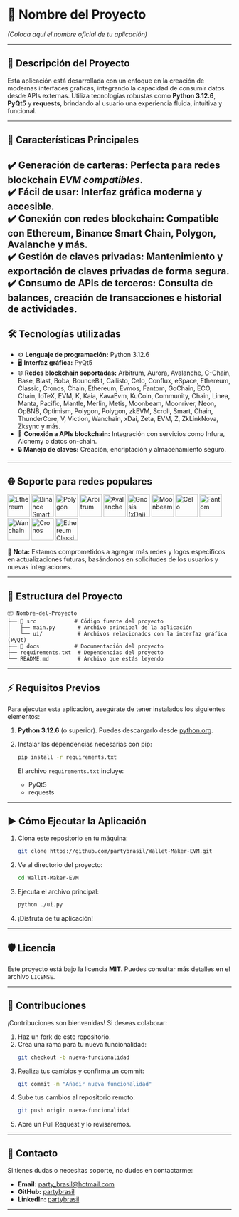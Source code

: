 # 🌟 **Nombre del Proyecto**
*(Coloca aquí el nombre oficial de tu aplicación)*

---

## 📝 **Descripción del Proyecto**
Esta aplicación está desarrollada con un enfoque en la creación de modernas interfaces gráficas, integrando la capacidad de consumir datos desde APIs externas. Utiliza tecnologías robustas como **Python 3.12.6**, **PyQt5** y **requests**, brindando al usuario una experiencia fluida, intuitiva y funcional.

---

## 🚀 **Características Principales**  
✔️ **Generación de carteras**: Perfecta para redes blockchain *EVM compatibles*.  
✔️ **Fácil de usar**: Interfaz gráfica moderna y accesible.  
✔️ **Conexión con redes blockchain**: Compatible con Ethereum, Binance Smart Chain, Polygon, Avalanche y más.  
✔️ **Gestión de claves privadas**: Mantenimiento y exportación de claves privadas de forma segura.  
✔️ **Consumo de APIs de terceros**: Consulta de balances, creación de transacciones e historial de actividades. 
---

## 🛠️ **Tecnologías utilizadas**  
- ⚙️ **Lenguaje de programación:** Python 3.12.6  
- 🖥️ **Interfaz gráfica:** PyQt5  
- 🌐 **Redes blockchain soportadas:** Arbitrum, Aurora, Avalanche, C-Chain, Base, Blast, Boba, BounceBit, Callisto, Celo, Conflux, eSpace, Ethereum, Classic, Cronos, Chain, Ethereum, Evmos, Fantom, GoChain, ECO, Chain, IoTeX, EVM, K, Kaia, KavaEvm, KuCoin, Community, Chain, Linea, Manta, Pacific, Mantle, Merlin, Metis, Moonbeam, Moonriver, Neon, OpBNB, Optimism, Polygon, Polygon, zkEVM, Scroll, Smart, Chain, ThunderCore, V, Viction, Wanchain, xDai, Zeta, EVM, Z, ZkLinkNova, Zksync y más.
- 🔗 **Conexión a APIs blockchain:** Integración con servicios como Infura, Alchemy o datos on-chain.  
- 🔒 **Manejo de claves:** Creación, encriptación y almacenamiento seguro.  

---

## 🌐 **Soporte para redes populares**  

<!-- Redes EVM compatibles -->

<img src="https://cryptologos.cc/logos/ethereum-eth-logo.png" alt="Ethereum" width="50" title="Ethereum"/> <img src="https://cryptologos.cc/logos/binance-coin-bnb-logo.png" alt="Binance Smart Chain" width="50" title="Binance Smart Chain"/> <img src="https://cryptologos.cc/logos/polygon-matic-logo.png" alt="Polygon" width="50" title="Polygon"/> <img src="https://cryptologos.cc/logos/arbitrum-arb-logo.png" alt="Arbitrum" width="50" title="Arbitrum"/> <img src="https://cryptologos.cc/logos/avalanche-avax-logo.png" alt="Avalanche" width="50" title="Avalanche"/> <img src="https://cryptologos.cc/logos/gnosis-gno-logo.png" alt="Gnosis (xDai)" width="50" title="Gnosis (xDai)"/> <img src="https://cryptologos.cc/logos/moonbeam-glmr-logo.png" alt="Moonbeam" width="50" title="Moonbeam"/> <img src="https://cryptologos.cc/logos/celo-celo-logo.png" alt="Celo" width="50" title="Celo"/> <img src="https://cryptologos.cc/logos/fantom-ftm-logo.png" alt="Fantom" width="50" title="Fantom"/> <img src="https://cryptologos.cc/logos/wanchain-wan-logo.png" alt="Wanchain" width="50" title="Wanchain"/> <img src="https://cryptologos.cc/logos/cronos-cro-logo.png" alt="Cronos" width="50" title="Cronos"/> <img src="https://cryptologos.cc/logos/ethereum-classic-etc-logo.png" alt="Ethereum Classic" width="50" title="Ethereum Classic"/>  

🎉 **Nota:** Estamos comprometidos a agregar más redes y logos específicos en actualizaciones futuras, basándonos en solicitudes de los usuarios y nuevas integraciones.

</p>

---

## 📂 **Estructura del Proyecto**
```plaintext
📦 Nombre-del-Proyecto
├── 📁 src            # Código fuente del proyecto
│   ├── main.py       # Archivo principal de la aplicación
│   └── ui/           # Archivos relacionados con la interfaz gráfica (PyQt)
├── 📁 docs           # Documentación del proyecto
├── requirements.txt  # Dependencias del proyecto
└── README.md         # Archivo que estás leyendo
```

---

## ⚡ **Requisitos Previos**
Para ejecutar esta aplicación, asegúrate de tener instalados los siguientes elementos:
1. **Python 3.12.6** (o superior). Puedes descargarlo desde [python.org](https://www.python.org/).
2. Instalar las dependencias necesarias con pip:

   ```bash
   pip install -r requirements.txt
   ```

   El archivo `requirements.txt` incluye:
    - PyQt5
    - requests

---

## ▶️ **Cómo Ejecutar la Aplicación**
1. Clona este repositorio en tu máquina:
   ```bash
   git clone https://github.com/partybrasil/Wallet-Maker-EVM.git
   ```

2. Ve al directorio del proyecto:
   ```bash
   cd Wallet-Maker-EVM
   ```

3. Ejecuta el archivo principal:
   ```bash
   python ./ui.py
   ```

4. ¡Disfruta de tu aplicación!

---

## 🛡️ **Licencia**
Este proyecto está bajo la licencia **MIT**. Puedes consultar más detalles en el archivo `LICENSE`.

---

## 🤝 **Contribuciones**
¡Contribuciones son bienvenidas! Si deseas colaborar:
1. Haz un fork de este repositorio.
2. Crea una rama para tu nueva funcionalidad:
   ```bash
   git checkout -b nueva-funcionalidad
   ```
3. Realiza tus cambios y confirma un commit:
   ```bash
   git commit -m "Añadir nueva funcionalidad"
   ```
4. Sube tus cambios al repositorio remoto:
   ```bash
   git push origin nueva-funcionalidad
   ```
5. Abre un Pull Request y lo revisaremos.

---

## 📧 **Contacto**
Si tienes dudas o necesitas soporte, no dudes en contactarme:
- **Email:** party_brasil@hotmail.com
- **GitHub:** [partybrasil](https://github.com/partybrasil)
- **LinkedIn:** [partybrasil](https://linkedin.com/in/partybrasil)

---